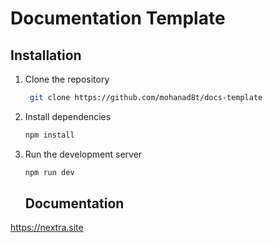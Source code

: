 # Documentation Template

## Installation

1. Clone the repository

   ```bash
    git clone https://github.com/mohanad8t/docs-template
   ```

2. Install dependencies

   ```bash
   npm install
   ```

3. Run the development server

   ```bash
   npm run dev
   ```

   ## Documentation
https://nextra.site

